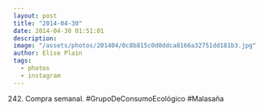```yaml
---
layout: post
title: "2014-04-30"
date: 2014-04-30 01:51:01
description: 
image: "/assets/photos/201404/0c8b815c0d0ddca8166a32751dd181b3.jpg"
author: Elise Plain
tags: 
  - photos
  - instagram
---
```


242. Compra semanal. #GrupoDeConsumoEcológico #Malasaña
<p></p>
